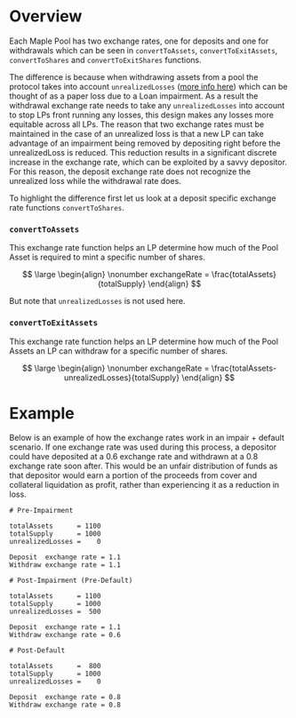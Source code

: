 # Overview

Each Maple Pool has two exchange rates, one for deposits and one for withdrawals which can be seen in `convertToAssets`, `convertToExitAssets`, `convertToShares` and `convertToExitShares` functions.

The difference is because when withdrawing assets from a pool the protocol takes into account `unrealizedLosses` ([more info here](./pool-accounting.md)) which can be thought of as a paper loss due to a Loan impairment. As a result the withdrawal exchange rate needs to take any `unrealizedLosses` into account to stop LPs front running any losses, this design makes any losses more equitable across all LPs. The reason that two exchange rates must be maintained in the case of an unrealized loss is that a new LP can take advantage of an impairment being removed by depositing right before the unrealizedLoss is reduced. This reduction results in a significant discrete increase in the exchange rate, which can be exploited by a savvy depositor. For this reason, the deposit exchange rate does not recognize the unrealized loss while the withdrawal rate does.

To highlight the difference first let us look at a deposit specific exchange rate functions `convertToShares`.

### `convertToAssets`

This exchange rate function helps an LP determine how much of the Pool Asset is required to mint a specific number of shares.



$$
\large
\begin{align}
\nonumber exchangeRate = \frac{totalAssets}{totalSupply}
\end{align}
$$


But note that `unrealizedLosses` is not used here.

### `convertToExitAssets`

This exchange rate function helps an LP determine how much of the Pool Assets an LP can withdraw for a specific number of shares.



$$
\large
\begin{align}
\nonumber exchangeRate = \frac{totalAssets-unrealizedLosses}{totalSupply}
\end{align}
$$


# Example

Below is an example of how the exchange rates work in an impair + default scenario. If one exchange rate was used during this process, a depositor could have deposited at a 0.6 exchange rate and withdrawn at a 0.8 exchange rate soon after. This would be an unfair distribution of funds as that depositor would earn a portion of the proceeds from cover and collateral liquidation as profit, rather than experiencing it as a reduction in loss.

```
# Pre-Impairment

totalAssets      = 1100
totalSupply      = 1000
unrealizedLosses =    0

Deposit  exchange rate = 1.1
Withdraw exchange rate = 1.1

# Post-Impairment (Pre-Default)

totalAssets      = 1100
totalSupply      = 1000
unrealizedLosses =  500

Deposit  exchange rate = 1.1
Withdraw exchange rate = 0.6

# Post-Default

totalAssets      =  800
totalSupply      = 1000
unrealizedLosses =    0

Deposit  exchange rate = 0.8
Withdraw exchange rate = 0.8

```
